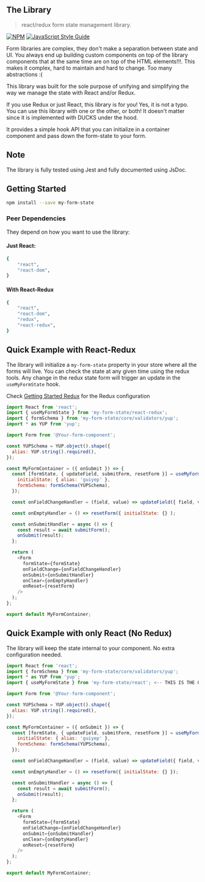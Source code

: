 ## The Library

> react/redux form state management library.

[![NPM](https://img.shields.io/npm/v/my-form-state.svg)](https://www.npmjs.com/package/my-form-state) [![JavaScript Style Guide](https://img.shields.io/badge/code_style-standard-brightgreen.svg)](https://standardjs.com)

Form libraries are complex, they don't make a separation between state and UI. You always end up building custom components on top of the library components that at the same time are on top of the HTML elements!!!. This makes it complex, hard to maintain and hard to change. Too many abstractions :(

This library was built for the sole purpose of unifying and simplifying the way we manage the state with React and/or Redux.

If you use Redux or just React, this library is for you! Yes, it is not a typo. You can use this library with one or the other, or both! It doesn't matter since it is implemented with DUCKS under the hood.

It provides a simple hook API that you can initialize in a container component and pass down the form-state to your form.

## Note

The library is fully tested using Jest and fully documented using JsDoc.

## Getting Started

```bash
npm install --save my-form-state
```

### Peer Dependencies

They depend on how you want to use the library:

#### Just React:

```bash
{
    "react",
    "react-dom",
}
```

#### With React-Redux

```bash
{
    "react",
    "react-dom",
    "redux",
    "react-redux",
}
```

## Quick Example with React-Redux

The library will initialize a `my-form-state` property in your store where all the forms will live. You can check the state at any given time using the redux tools. Any change in the redux state form will trigger an update in the `useMyFormState` hook.

Check <a href="/#/redux/get-started/README?id=my-form-library-redux-configuration">Getting Started Redux</a> for the Redux configuration

```js
import React from 'react';
import { useMyFormState } from 'my-form-state/react-redux';
import { formSchema } from 'my-form-state/core/validators/yup';
import * as YUP from 'yup';

import Form from '@Your-form-component';

const YUPSchema = YUP.object().shape({
  alias: YUP.string().required(),
});

const MyFormContainer = ({ onSubmit }) => {
  const [formState, { updateField, submitForm, resetForm }] = useMyFormState({
    initialState: { alias: 'guiyep' },
    formSchema: formSchema(YUPSchema),
  });

  const onFieldChangeHandler = (field, value) => updateField({ field, value });

  const onEmptyHandler = () => resetForm({ initialState: {} );

  const onSubmitHandler = async () => {
    const result = await submitForm();
    onSubmit(result);
  };

  return (
    <Form
      formState={formState}
      onFieldChange={onFieldChangeHandler}
      onSubmit={onSubmitHandler}
      onClear={onEmptyHandler}
      onReset={resetForm}
    />
  );
};

export default MyFormContainer;
```

## Quick Example with only React (No Redux)

The library will keep the state internal to your component. No extra configuration needed.

```js
import React from 'react';
import { formSchema } from 'my-form-state/core/validators/yup';
import * as YUP from 'yup';
import { useMyFormState } from 'my-form-state/react'; <-- THIS IS THE ONLY DIFFERENCE ;) -->

import Form from '@Your-form-component';

const YUPSchema = YUP.object().shape({
  alias: YUP.string().required(),
});

const MyFormContainer = ({ onSubmit }) => {
  const [formState, { updateField, submitForm, resetForm }] = useMyFormState({
    initialState: { alias: 'guiyep' },
    formSchema: formSchema(YUPSchema),
  });

  const onFieldChangeHandler = (field, value) => updateField({ field, value });

  const onEmptyHandler = () => resetForm({ initialState: {} });

  const onSubmitHandler = async () => {
    const result = await submitForm();
    onSubmit(result);
  };

  return (
    <Form
      formState={formState}
      onFieldChange={onFieldChangeHandler}
      onSubmit={onSubmitHandler}
      onClear={onEmptyHandler}
      onReset={resetForm}
    />
  );
};

export default MyFormContainer;
```
